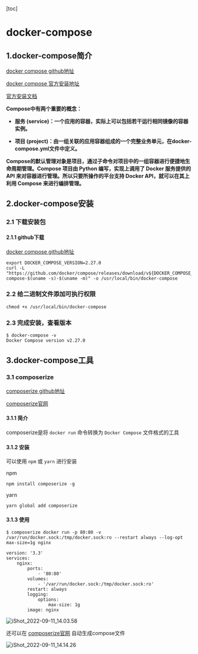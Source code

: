 [toc]



# docker-compose

## 1.docker-compose简介

[docker compose github地址](https://github.com/docker/compose)

[docker compose 官方安装地址](https://github.com/docker/docker.github.io/raw/branch/branch/master/compose/install.md)

[官方安装文档](https://docs.docker.com/compose/install/)

**Compose中有两个重要的概念：**

- **服务 (service)：一个应用的容器，实际上可以包括若干运行相同镜像的容器实例。**

- **项目 (project)：由一组关联的应用容器组成的一个完整业务单元，在docker-compose.yml文件中定义。**



**Compose的默认管理对象是项目，通过子命令对项目中的一组容器进行便捷地生命周期管理。Compose 项目由 Python 编写，实现上调用了 Docker 服务提供的 API 来对容器进行管理。所以只要所操作的平台支持 Docker API，就可以在其上利用 Compose 来进行编排管理。**



## 2.docker-compose安装

### 2.1 下载安装包

#### 2.1.1 github下载

[docker compose github地址](https://github.com/docker/compose)

```shell
export DOCKER_COMPOSE_VERSION=2.27.0
curl -L "https://github.com/docker/compose/releases/download/v${DOCKER_COMPOSE_VERSION}/docker-compose-$(uname -s)-$(uname -m)" -o /usr/local/bin/docker-compose
```



### 2.2 给二进制文件添加可执行权限

```shell
chmod +x /usr/local/bin/docker-compose
```



### 2.3 完成安装，查看版本

```shell
$ docker-compose -v
Docker Compose version v2.27.0
```



## 3.docker-compose工具

### 3.1 composerize

[composerize github地址](https://github.com/magicmark/composerize)

[composerize官网](https://www.composerize.com/)



#### 3.1.1 简介

composerize是将 `docker run` 命令转换为 `Docker Compose` 文件格式的工具



#### 3.1.2 安装

可以使用 `npm` 或 `yarn` 进行安装

npm

```shell
npm install composerize -g
```



yarn

```shell
yarn global add composerize
```



#### 3.1.3 使用

```shell
$ composerize docker run -p 80:80 -v /var/run/docker.sock:/tmp/docker.sock:ro --restart always --log-opt max-size=1g nginx

version: '3.3'
services:
    nginx:
        ports:
            - '80:80'
        volumes:
            - '/var/run/docker.sock:/tmp/docker.sock:ro'
        restart: always
        logging:
            options:
                max-size: 1g
        image: nginx
```



![iShot_2022-09-11_14.03.58](https://gitea.pptfz.cn/pptfz/picgo-images/raw/branch/master/img/iShot_2022-09-11_14.03.58.png)



还可以在 [composerize官网](https://www.composerize.com/) 自动生成compose文件

![iShot_2022-09-11_14.14.26](https://gitea.pptfz.cn/pptfz/picgo-images/raw/branch/master/img/iShot_2022-09-11_14.14.26.png)







